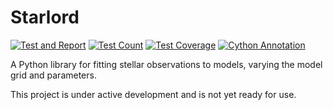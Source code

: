 # Starlord

[![Test and Report](https://github.com/dpthorngren/Starlord/actions/workflows/python-test.yml/badge.svg?branch=main)](https://github.com/dpthorngren/Starlord/actions/workflows/python-test.yml)
[![Test Count](https://dpthorngren.github.io/Starlord/tests_badge.svg?dummy=unused)](https://dpthorngren.github.io/Starlord/)
[![Test Coverage](https://dpthorngren.github.io/Starlord/coverage_badge.svg?dummy=unused)](https://dpthorngren.github.io/Starlord/)
[![Cython Annotation](https://dpthorngren.github.io/Starlord/cython.svg?dummy=unused)](https://dpthorngren.github.io/Starlord/cy_tools.html)

A Python library for fitting stellar observations to models, varying the model grid and parameters.

This project is under active development and is not yet ready for use.
